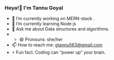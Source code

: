  ### Heya!👋 I'm Tannu Goyal 

- 🔭 I’m currently working on MERN-stack .
- 🌱 I’m currently learning Node js
- 💬 Ask me about Data structures and algorithms.
- - 😄 Pronouns: she/her
- 📫 How to reach me: gtannu563@gmail.com
- ⚡ Fun fact: Coding can “power up” your brain.
<!-- - 👯 I’m looking to collaborate on ...
🤔 I’m looking for help with ... -->
